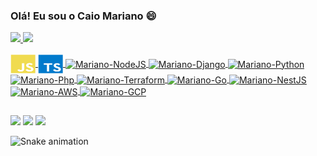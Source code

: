 ### Olá! Eu sou o Caio Mariano 😄

<div>
  <a href="https://github.com/cMarianno">
  <img height="200em" src="https://github-readme-stats.vercel.app/api?username=cMarianno&show_icons=true&theme=tokyonight&include_all_commits=true&count_private=true&rank_icon=github"/>
  <img height="200em" src="https://github-readme-stats.vercel.app/api/top-langs/?username=cMarianno&layout=compact&langs_count=16&theme=tokyonight"/>
</div>
<div style="display: inline_block"><br>
    <img align="center" alt="Mariano-Js" height="30" width="40"
        src="https://raw.githubusercontent.com/devicons/devicon/master/icons/javascript/javascript-plain.svg">
    <img align="center" alt="Mariano-Ts" height="30" width="40"
        src="https://raw.githubusercontent.com/devicons/devicon/master/icons/typescript/typescript-plain.svg">
    <img align="center" alt="Mariano-NodeJS" height="30" width="40"
        src="https://cdn.jsdelivr.net/gh/devicons/devicon@latest/icons/nodejs/nodejs-plain-wordmark.svg">
    <img align="center" alt="Mariano-Django" height="30" width="40"
        src="https://cdn.jsdelivr.net/gh/devicons/devicon@latest/icons/django/django-plain.svg">
    <img align="center" alt="Mariano-Python" height="30" width="40"
        src="https://cdn.jsdelivr.net/gh/devicons/devicon@latest/icons/python/python-original.svg">
    <img align="center" alt="Mariano-Php" height="30" width="40"
        src="https://cdn.jsdelivr.net/gh/devicons/devicon@latest/icons/php/php-original.svg">
    <img align="center" alt="Mariano-Terraform" height="30" width="40"
        src="https://cdn.jsdelivr.net/gh/devicons/devicon@latest/icons/terraform/terraform-original.svg">
    <img align="center" alt="Mariano-Go" height="30" width="40"
        src="https://cdn.jsdelivr.net/gh/devicons/devicon@latest/icons/go/go-original.svg">
    <img align="center" alt="Mariano-NestJS" height="30" width="40"
        src="https://cdn.jsdelivr.net/gh/devicons/devicon@latest/icons/nestjs/nestjs-original.svg">
    <img align="center" alt="Mariano-AWS" height="30" width="40"
        src="https://cdn.jsdelivr.net/gh/devicons/devicon@latest/icons/amazonwebservices/amazonwebservices-original-wordmark.svg">
    <img align="center" alt="Mariano-GCP" height="30" width="40"
        src="https://cdn.jsdelivr.net/gh/devicons/devicon@latest/icons/googlecloud/googlecloud-original.svg">
</div>

##

<div>
    <a href="https://instagram.com/c.marianno" target="_blank"><img
            src="https://img.shields.io/badge/-Instagram-%23E4405F?style=for-the-badge&logo=instagram&logoColor=white"
            target="_blank"></a>
    <a href="mailto:caiosadao@gmail.com"><img
            src="https://img.shields.io/badge/-Gmail-%23333?style=for-the-badge&logo=gmail&logoColor=white"
            target="_blank"></a>
    <a href="https://www.linkedin.com/in/caio-mariano-229964117/" target="_blank"><img
            src="https://img.shields.io/badge/-LinkedIn-%230077B5?style=for-the-badge&logo=linkedin&logoColor=white" /></a>

![Snake animation](https://github.com/cMarianno/cMarianno/blob/output/github-contribution-grid-snake.svg)
</div>
